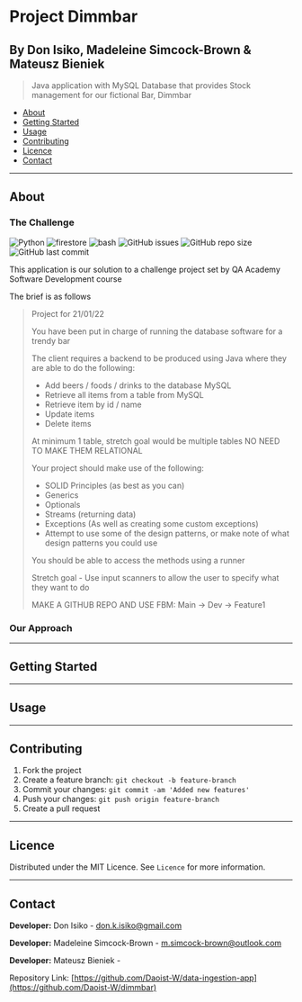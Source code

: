 # Project Dimmbar
## By Don Isiko, Madeleine Simcock-Brown & Mateusz Bieniek
> Java application with MySQL Database that provides Stock management for our fictional Bar, Dimmbar

- [About](#about)
- [Getting Started](#getting-started)
- [Usage](#usage)
- [Contributing](#contributing)
- [Licence](#Licence)
- [Contact](#contact)

---

## About

### The Challenge

![Python](https://img.shields.io/badge/-java-blue)
![firestore](https://img.shields.io/badge/-sql-yellow)
![bash](https://img.shields.io/badge/-bash-black)
![GitHub issues](https://img.shields.io/github/issues/Daoist-W/dimmbar)
![GitHub repo size](https://img.shields.io/github/repo-size/Daoist-W/dimmbar)
![GitHub last commit](https://img.shields.io/github/last-commit/Daoist-W/dimmbar)

This application is our solution to a challenge project set by QA Academy Software Development course

The brief is as follows

> Project for 21/01/22
> 
> You have been put in charge of running the database software for a trendy bar
> 
> The client requires a backend to be produced using Java where they are able to do the following:
> 
> - Add beers / foods / drinks to the database MySQL
> - Retrieve all items from a table from MySQL
> - Retrieve item by id / name
> - Update items
> - Delete items
> 
> At minimum 1 table, stretch goal would be multiple tables NO NEED TO MAKE THEM RELATIONAL
> 
> Your project should make use of the following:
> - SOLID Principles (as best as you can)
> - Generics
> - Optionals
> - Streams (returning data)
> - Exceptions (As well as creating some custom exceptions)
> - Attempt to use some of the design patterns, or make note of what design patterns you could use
> 
> You should be able to access the methods using a runner
> 
> Stretch goal - Use input scanners to allow the user to specify what they want to do
>
> MAKE A GITHUB REPO AND USE FBM:
> Main -> Dev -> Feature1


### Our Approach



---

## Getting Started





---

## Usage




---

## Contributing

1. Fork the project
2. Create a feature branch: `git checkout -b feature-branch`
3. Commit your changes: `git commit -am 'Added new features'`
4. Push your changes: `git push origin feature-branch`
5. Create a pull request

---

## Licence

Distributed under the MIT Licence. See `Licence` for more information.

---

## Contact

**Developer:** Don Isiko - don.k.isiko@gmail.com

**Developer:** Madeleine Simcock-Brown - m.simcock-brown@outlook.com

**Developer:** Mateusz Bieniek - 


Repository Link: [https://github.com/Daoist-W/data-ingestion-app](https://github.com/Daoist-W/dimmbar)
